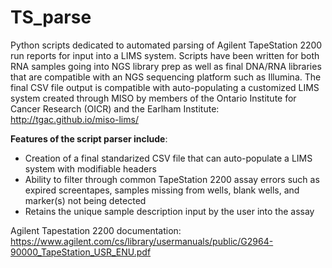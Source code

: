 # TS_parse

Python scripts dedicated to automated parsing of Agilent TapeStation 2200 run reports for input into a LIMS system. Scripts 
have been written for both RNA samples going into NGS library prep as well as final DNA/RNA libraries that are compatible with an NGS 
sequencing platform such as Illumina. The final CSV file output is compatible with auto-populating a customized LIMS system created through MISO by members of the Ontario Institute for Cancer Research (OICR) and the Earlham Institute: http://tgac.github.io/miso-lims/


**Features of the script parser include**: 
  - Creation of a final standarized CSV file that can auto-populate a LIMS system with modifiable headers
  - Ability to filter through common TapeStation 2200 assay errors such as expired screentapes, samples missing from wells, blank wells,       and marker(s) not being detected
  - Retains the unique sample description input by the user into the assay

Agilent Tapestation 2200 documentation: https://www.agilent.com/cs/library/usermanuals/public/G2964-90000_TapeStation_USR_ENU.pdf

